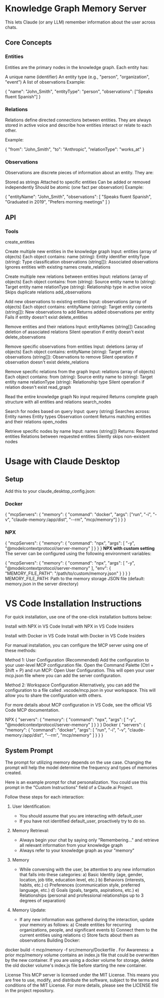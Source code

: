 # Knowledge Graph Memory Server
This lets Claude (or any LLM) remember information about the user across chats. 
## Core Concepts
### Entities
Entities are the primary nodes in the knowledge graph. Each entity has:

A unique name (identifier)
An entity type (e.g., "person", "organization", "event")
A list of observations
Example:

{
  "name": "John_Smith",
  "entityType": "person",
  "observations": ["Speaks fluent Spanish"]
}
### Relations
Relations define directed connections between entities. They are always stored in active voice and describe how entities interact or relate to each other.

Example:

{
  "from": "John_Smith",
  "to": "Anthropic",
  "relationType": "works_at"
}
### Observations
Observations are discrete pieces of information about an entity. They are:

Stored as strings
Attached to specific entities
Can be added or removed independently
Should be atomic (one fact per observation)
Example:

{
  "entityName": "John_Smith",
  "observations": [
    "Speaks fluent Spanish",
    "Graduated in 2019",
    "Prefers morning meetings"
  ]
}
## API
### Tools
create_entities

Create multiple new entities in the knowledge graph
Input: entities (array of objects)
Each object contains:
name (string): Entity identifier
entityType (string): Type classification
observations (string[]): Associated observations
Ignores entities with existing names
create_relations

Create multiple new relations between entities
Input: relations (array of objects)
Each object contains:
from (string): Source entity name
to (string): Target entity name
relationType (string): Relationship type in active voice
Skips duplicate relations
add_observations

Add new observations to existing entities
Input: observations (array of objects)
Each object contains:
entityName (string): Target entity
contents (string[]): New observations to add
Returns added observations per entity
Fails if entity doesn't exist
delete_entities

Remove entities and their relations
Input: entityNames (string[])
Cascading deletion of associated relations
Silent operation if entity doesn't exist
delete_observations

Remove specific observations from entities
Input: deletions (array of objects)
Each object contains:
entityName (string): Target entity
observations (string[]): Observations to remove
Silent operation if observation doesn't exist
delete_relations

Remove specific relations from the graph
Input: relations (array of objects)
Each object contains:
from (string): Source entity name
to (string): Target entity name
relationType (string): Relationship type
Silent operation if relation doesn't exist
read_graph

Read the entire knowledge graph
No input required
Returns complete graph structure with all entities and relations
search_nodes

Search for nodes based on query
Input: query (string)
Searches across:
Entity names
Entity types
Observation content
Returns matching entities and their relations
open_nodes

Retrieve specific nodes by name
Input: names (string[])
Returns:
Requested entities
Relations between requested entities
Silently skips non-existent nodes

# Usage with Claude Desktop
## Setup
Add this to your claude_desktop_config.json:

### Docker
{
  "mcpServers": {
    "memory": {
      "command": "docker",
      "args": ["run", "-i", "-v", "claude-memory:/app/dist", "--rm", "mcp/memory"]
    }
  }
}
### NPX
{
  "mcpServers": {
    "memory": {
      "command": "npx",
      "args": [
        "-y",
        "@modelcontextprotocol/server-memory"
      ]
    }
  }
}
**NPX with custom setting**
The server can be configured using the following environment variables:

{
  "mcpServers": {
    "memory": {
      "command": "npx",
      "args": [
        "-y",
        "@modelcontextprotocol/server-memory"
      ],
      "env": {
        "MEMORY_FILE_PATH": "/path/to/custom/memory.json"
      }
    }
  }
}
MEMORY_FILE_PATH: Path to the memory storage JSON file (default: memory.json in the server directory)

# VS Code Installation Instructions
For quick installation, use one of the one-click installation buttons below:

Install with NPX in VS Code Install with NPX in VS Code Insiders

Install with Docker in VS Code Install with Docker in VS Code Insiders

For manual installation, you can configure the MCP server using one of these methods:

Method 1: User Configuration (Recommended) Add the configuration to your user-level MCP configuration file. Open the Command Palette (Ctrl + Shift + P) and run MCP: Open User Configuration. This will open your user mcp.json file where you can add the server configuration.

Method 2: Workspace Configuration Alternatively, you can add the configuration to a file called .vscode/mcp.json in your workspace. This will allow you to share the configuration with others.

For more details about MCP configuration in VS Code, see the official VS Code MCP documentation.

NPX
{
  "servers": {
    "memory": {
      "command": "npx",
      "args": [
        "-y",
        "@modelcontextprotocol/server-memory"
      ]
    }
  }
}
Docker
{
  "servers": {
    "memory": {
      "command": "docker",
      "args": [
        "run",
        "-i",
        "-v",
        "claude-memory:/app/dist",
        "--rm",
        "mcp/memory"
      ]
    }
  }
}
## System Prompt
The prompt for utilizing memory depends on the use case. Changing the prompt will help the model determine the frequency and types of memories created.

Here is an example prompt for chat personalization. You could use this prompt in the "Custom Instructions" field of a Claude.ai Project.

Follow these steps for each interaction:

1. User Identification:
   - You should assume that you are interacting with default_user
   - If you have not identified default_user, proactively try to do so.

2. Memory Retrieval:
   - Always begin your chat by saying only "Remembering..." and retrieve all relevant information from your knowledge graph
   - Always refer to your knowledge graph as your "memory"

3. Memory
   - While conversing with the user, be attentive to any new information that falls into these categories:
     a) Basic Identity (age, gender, location, job title, education level, etc.)
     b) Behaviors (interests, habits, etc.)
     c) Preferences (communication style, preferred language, etc.)
     d) Goals (goals, targets, aspirations, etc.)
     e) Relationships (personal and professional relationships up to 3 degrees of separation)

4. Memory Update:
   - If any new information was gathered during the interaction, update your memory as follows:
     a) Create entities for recurring organizations, people, and significant events
     b) Connect them to the current entities using relations
     c) Store facts about them as observations
Building
Docker:

docker build -t mcp/memory -f src/memory/Dockerfile . 
For Awareness: a prior mcp/memory volume contains an index.js file that could be overwritten by the new container. If you are using a docker volume for storage, delete the old docker volume's index.js file before starting the new container.

License
This MCP server is licensed under the MIT License. This means you are free to use, modify, and distribute the software, subject to the terms and conditions of the MIT License. For more details, please see the LICENSE file in the project repository.